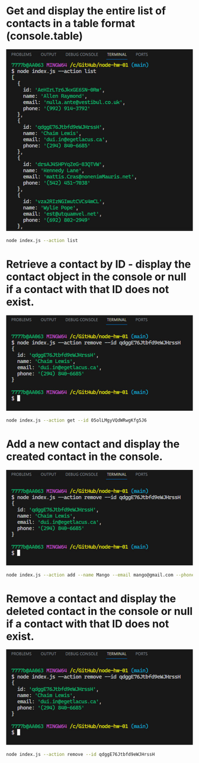 # Get and display the entire list of contacts in a table format (console.table)

![Contacts list](/images/all.jpg)

```sh
node index.js --action list
```

# Retrieve a contact by ID - display the contact object in the console or null if a contact with that ID does not exist.

![Get contact by ID](/images/byid.jpg)

```sh
node index.js --action get --id 05olLMgyVQdWRwgKfg5J6
```

# Add a new contact and display the created contact in the console.

![Added new contact](/images/byid.jpg)

```sh
node index.js --action add --name Mango --email mango@gmail.com --phone 322-22-22
```

# Remove a contact and display the deleted contact in the console or null if a contact with that ID does not exist.

![Remove contact by ID](/images/byid.jpg)

```sh
node index.js --action remove --id qdggE76Jtbfd9eWJHrssH
```
